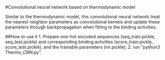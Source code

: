 #Convolutional neural network based on thermodynamic model

Similar to the thermodynamic model, this convolutional neural network treat the nearest neighbor parameters as convolutional kernels and update these parameters through backpropagation when fitting to the binding activities.

##How to use it
    1. Prepare one-hot encoded sequences (seq_train.pickle, seq_test.pickle) and corresponding binding activities (score_train.pickle, score_test.pickle), and the trainable parameters (nn.pickle);
    2. run "python3 Thermo_CNN.py".